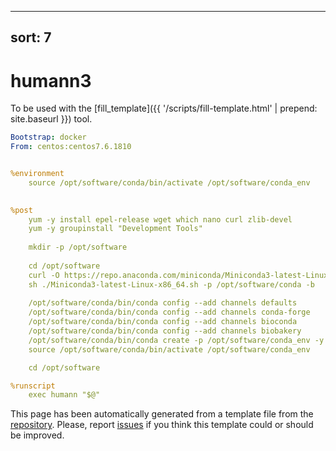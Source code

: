 
---
sort: 7
---
# humann3


To be used with the [fill_template]({{ '/scripts/fill-template.html' | prepend: site.baseurl }}) tool.

```yaml
Bootstrap: docker
From: centos:centos7.6.1810


%environment
    source /opt/software/conda/bin/activate /opt/software/conda_env

 
%post
    yum -y install epel-release wget which nano curl zlib-devel
    yum -y groupinstall "Development Tools"
 
    mkdir -p /opt/software
     
    cd /opt/software
    curl -O https://repo.anaconda.com/miniconda/Miniconda3-latest-Linux-x86_64.sh
    sh ./Miniconda3-latest-Linux-x86_64.sh -p /opt/software/conda -b
      
    /opt/software/conda/bin/conda config --add channels defaults
    /opt/software/conda/bin/conda config --add channels conda-forge
    /opt/software/conda/bin/conda config --add channels bioconda
    /opt/software/conda/bin/conda config --add channels biobakery
    /opt/software/conda/bin/conda create -p /opt/software/conda_env -y humann={version}    
    source /opt/software/conda/bin/activate /opt/software/conda_env

    cd /opt/software

%runscript
    exec humann "$@"

```

This page has been automatically generated from a template file from the [repository](https://github.com/telatin/singularities).
Please, report [issues](https://github.com/telatin/singularities/issues) if you think this template could or should be improved.

